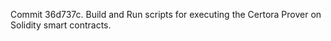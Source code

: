 Commit 36d737c.                    Build and Run scripts for executing the Certora Prover on Solidity smart contracts.